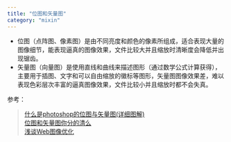 ```yaml
---
title: "位图和矢量图"
category: "mixin"
---
```


- 位图（点阵图、像素图）是由不同亮度和颜色的像素所组成，适合表现大量的图像细节，能表现逼真的图像效果，文件比较大并且缩放时清晰度会降低并出现锯齿。
- 矢量图（向量图）是使用直线和曲线来描述图形（通过数学公式计算获得），主要用于插图、文字和可以自由缩放的徽标等图形，矢量图图像效果差，难以表现色彩层次丰富的逼真图像效果，文件比较小并且缩放时都不会失真。

参考：
> [什么是photoshop的位图与矢量图(详细图解)](http://www.bkill.com/tech/201203/1690.html)  
> [位图和矢量图你分的清么](http://www.coreldrawchina.com/xinshourumen/weitu-shiliangtu.html)  
> [浅谈Web图像优化](https://zhuanlan.zhihu.com/p/30362177)  